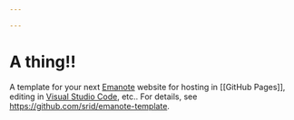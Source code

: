 ```yaml
---

--- 
```

# A thing!!

A template for your next [Emanote] website for hosting in [[GitHub Pages]], editing in [Visual Studio Code](https://emanote.srid.ca/start/resources/editors/vscode), etc.. For details, see https://github.com/srid/emanote-template.

[Emanote]: https://emanote.srid.ca/

